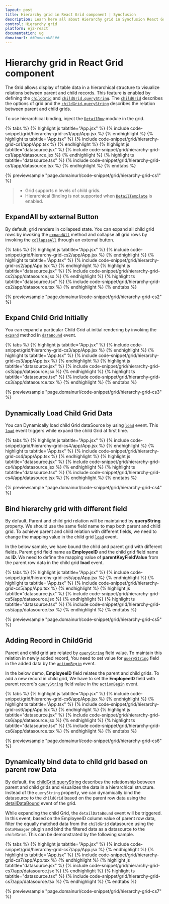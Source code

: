 ```yaml
---
layout: post
title: Hierarchy grid in React Grid component | Syncfusion
description: Learn here all about Hierarchy grid in Syncfusion React Grid component of Syncfusion Essential JS 2 and more.
control: Hierarchy grid 
platform: ej2-react
documentation: ug
domainurl: ##DomainURL##
---
```


# Hierarchy grid in React Grid component

The Grid allows display of table data in a hierarchical structure to visualize relations between parent and child records.
This feature is enabled by defining the [`childGrid`](https://ej2.syncfusion.com/angular/documentation/api/grid/#childgrid) and [`childGrid.queryString`](https://ej2.syncfusion.com/angular/documentation/api/grid/#querystring). The [`childGrid`](https://ej2.syncfusion.com/angular/documentation/api/grid/#childgrid) describes the options of grid and the [`childGrid.queryString`](https://ej2.syncfusion.com/angular/documentation/api/grid/#querystring) describes the relation between parent and child grids.

To use hierarchical binding, inject the [`DetailRow`](https://ej2.syncfusion.com/angular/documentation/api/grid/detailRow/) module in the grid.

{% tabs %}
{% highlight js tabtitle="App.jsx" %}
{% include code-snippet/grid/hierarchy-grid-cs1/app/App.jsx %}
{% endhighlight %}
{% highlight ts tabtitle="App.tsx" %}
{% include code-snippet/grid/hierarchy-grid-cs1/app/App.tsx %}
{% endhighlight %}
{% highlight js tabtitle="datasource.jsx" %}
{% include code-snippet/grid/hierarchy-grid-cs1/app/datasource.jsx %}
{% endhighlight %}
{% highlight ts tabtitle="datasource.tsx" %}
{% include code-snippet/grid/hierarchy-grid-cs1/app/datasource.tsx %}
{% endhighlight %}
{% endtabs %}

 {% previewsample "page.domainurl/code-snippet/grid/hierarchy-grid-cs1" %}

> * Grid supports n levels of child grids.
> * Hierarchical Binding is not supported when [`DetailTemplate`](https://ej2.syncfusion.com/angular/documentation/api/grid/#detailtemplate) is enabled.

## ExpandAll by external Button

By default, grid renders in collapsed state. You can expand all child grid rows by invoking the [`expandAll`](https://ej2.syncfusion.com/angular/documentation/api/grid/detailRow/#expandall) method and collapse all grid rows by invoking the [`collapseAll`](https://ej2.syncfusion.com/angular/documentation/api/grid/detailRow/#collapseall) through an external button.

{% tabs %}
{% highlight js tabtitle="App.jsx" %}
{% include code-snippet/grid/hierarchy-grid-cs2/app/App.jsx %}
{% endhighlight %}
{% highlight ts tabtitle="App.tsx" %}
{% include code-snippet/grid/hierarchy-grid-cs2/app/App.tsx %}
{% endhighlight %}
{% highlight js tabtitle="datasource.jsx" %}
{% include code-snippet/grid/hierarchy-grid-cs2/app/datasource.jsx %}
{% endhighlight %}
{% highlight ts tabtitle="datasource.tsx" %}
{% include code-snippet/grid/hierarchy-grid-cs2/app/datasource.tsx %}
{% endhighlight %}
{% endtabs %}

 {% previewsample "page.domainurl/code-snippet/grid/hierarchy-grid-cs2" %}

## Expand Child Grid Initially

You can expand a particular Child Grid at initial rendering by invoking the [`expand`](https://ej2.syncfusion.com/angular/documentation/api/grid/detailRow/#expand) method in [`dataBound`](https://ej2.syncfusion.com/angular/documentation/api/grid/#databound) event.

{% tabs %}
{% highlight js tabtitle="App.jsx" %}
{% include code-snippet/grid/hierarchy-grid-cs3/app/App.jsx %}
{% endhighlight %}
{% highlight ts tabtitle="App.tsx" %}
{% include code-snippet/grid/hierarchy-grid-cs3/app/App.tsx %}
{% endhighlight %}
{% highlight js tabtitle="datasource.jsx" %}
{% include code-snippet/grid/hierarchy-grid-cs3/app/datasource.jsx %}
{% endhighlight %}
{% highlight ts tabtitle="datasource.tsx" %}
{% include code-snippet/grid/hierarchy-grid-cs3/app/datasource.tsx %}
{% endhighlight %}
{% endtabs %}

 {% previewsample "page.domainurl/code-snippet/grid/hierarchy-grid-cs3" %}

## Dynamically Load Child Grid Data

You can Dynamically load child Grid dataSource by using [`load`](https://ej2.syncfusion.com/angular/documentation/api/grid/#load) event. This [`load`](https://ej2.syncfusion.com/angular/documentation/api/grid/#load) event triggers while expand the child Grid at first time.

{% tabs %}
{% highlight js tabtitle="App.jsx" %}
{% include code-snippet/grid/hierarchy-grid-cs4/app/App.jsx %}
{% endhighlight %}
{% highlight ts tabtitle="App.tsx" %}
{% include code-snippet/grid/hierarchy-grid-cs4/app/App.tsx %}
{% endhighlight %}
{% highlight js tabtitle="datasource.jsx" %}
{% include code-snippet/grid/hierarchy-grid-cs4/app/datasource.jsx %}
{% endhighlight %}
{% highlight ts tabtitle="datasource.tsx" %}
{% include code-snippet/grid/hierarchy-grid-cs4/app/datasource.tsx %}
{% endhighlight %}
{% endtabs %}

 {% previewsample "page.domainurl/code-snippet/grid/hierarchy-grid-cs4" %}

## Bind hierarchy grid with different field

By default, Parent and child grid relation will be maintained by **queryString** property. We should use the same field name to map both parent and child grid. To achieve parent and child relation with different fields, we need to change the mapping value in the child grid [`load`](https://ej2.syncfusion.com/angular/documentation/api/grid/#load) event.

In the below sample, we have bound the child and parent grid with different fields. Parent grid field name as **EmployeeID** and the child grid field name as **ID**. We need to define the mapping value of **parentKeyFieldValue** from the parent row data in the child grid **load** event.

{% tabs %}
{% highlight js tabtitle="App.jsx" %}
{% include code-snippet/grid/hierarchy-grid-cs5/app/App.jsx %}
{% endhighlight %}
{% highlight ts tabtitle="App.tsx" %}
{% include code-snippet/grid/hierarchy-grid-cs5/app/App.tsx %}
{% endhighlight %}
{% highlight js tabtitle="datasource.jsx" %}
{% include code-snippet/grid/hierarchy-grid-cs5/app/datasource.jsx %}
{% endhighlight %}
{% highlight ts tabtitle="datasource.tsx" %}
{% include code-snippet/grid/hierarchy-grid-cs5/app/datasource.tsx %}
{% endhighlight %}
{% endtabs %}

 {% previewsample "page.domainurl/code-snippet/grid/hierarchy-grid-cs5" %}

## Adding Record in ChildGrid

Parent and child grid are related by [`queryString`](https://ej2.syncfusion.com/angular/documentation/api/grid/#querystring) field value.
To maintain this relation in newly added record, You need to set value for [`queryString`](https://ej2.syncfusion.com/angular/documentation/api/grid/#querystring) field in the added data by the [`actionBegin`](https://ej2.syncfusion.com/angular/documentation/api/grid/#actionbegin) event.

In the below demo, **EmployeeID** field relates the parent and child grids. To add a new record in child grid, We have to set the **EmployeeID** field with parent record's [`queryString`](https://ej2.syncfusion.com/angular/documentation/api/grid/#querystring) field value in the [`actionBegin`](https://ej2.syncfusion.com/angular/documentation/api/grid/#actionbegin) event.

{% tabs %}
{% highlight js tabtitle="App.jsx" %}
{% include code-snippet/grid/hierarchy-grid-cs6/app/App.jsx %}
{% endhighlight %}
{% highlight ts tabtitle="App.tsx" %}
{% include code-snippet/grid/hierarchy-grid-cs6/app/App.tsx %}
{% endhighlight %}
{% highlight js tabtitle="datasource.jsx" %}
{% include code-snippet/grid/hierarchy-grid-cs6/app/datasource.jsx %}
{% endhighlight %}
{% highlight ts tabtitle="datasource.tsx" %}
{% include code-snippet/grid/hierarchy-grid-cs6/app/datasource.tsx %}
{% endhighlight %}
{% endtabs %}

 {% previewsample "page.domainurl/code-snippet/grid/hierarchy-grid-cs6" %}

## Dynamically bind data to child grid based on parent row Data

By default, the [childGrid.queryString](https://ej2.syncfusion.com/angular/documentation/api/grid/#querystring) describes the relationship between parent and child grids and visualizes the data in a hierarchical structure. Instead of the `queryString` property, we can dynamically bind the datasource to the `childGrid` based on the parent row data using the [detailDataBound](https://ej2.syncfusion.com/angular/documentation/api/grid/#detaildatabound) event of the grid.

While expanding the child Grid, the `detailDataBound` event will be triggered. In this event, based on the EmployeeID column value of parent row data, filter the equally matched data from the `childGrid` datasource using the `DataManager` plugin and bind the filtered data as a datasource to the `childGrid`. This can be demonstrated by the following sample.

{% tabs %}
{% highlight js tabtitle="App.jsx" %}
{% include code-snippet/grid/hierarchy-grid-cs7/app/App.jsx %}
{% endhighlight %}
{% highlight ts tabtitle="App.tsx" %}
{% include code-snippet/grid/hierarchy-grid-cs7/app/App.tsx %}
{% endhighlight %}
{% highlight js tabtitle="datasource.jsx" %}
{% include code-snippet/grid/hierarchy-grid-cs7/app/datasource.jsx %}
{% endhighlight %}
{% highlight ts tabtitle="datasource.tsx" %}
{% include code-snippet/grid/hierarchy-grid-cs7/app/datasource.tsx %}
{% endhighlight %}
{% endtabs %}

 {% previewsample "page.domainurl/code-snippet/grid/hierarchy-grid-cs7" %}